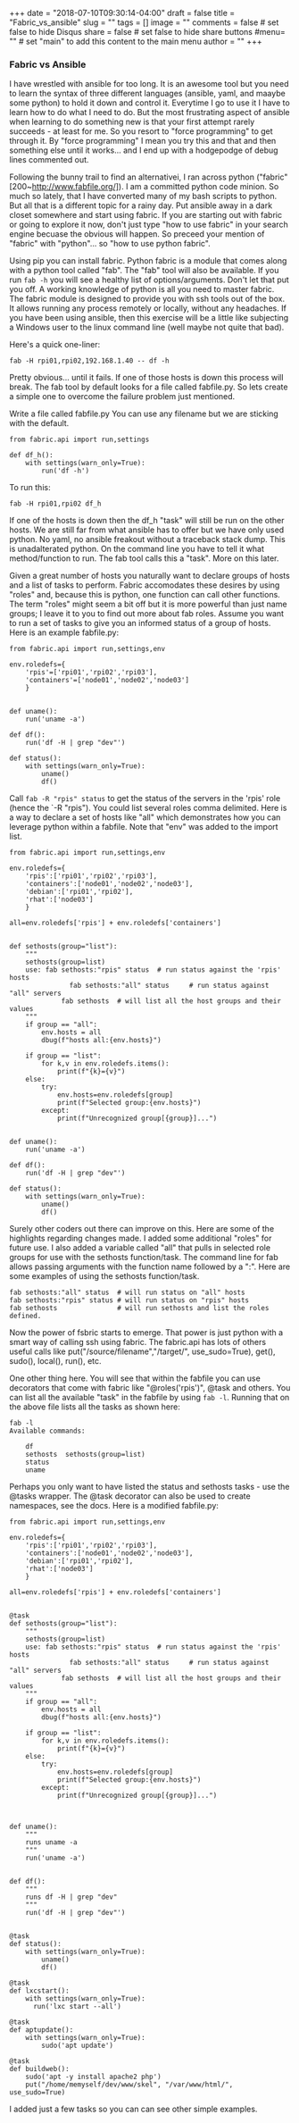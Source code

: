 +++
date = "2018-07-10T09:30:14-04:00"
draft = false
title = "Fabric_vs_ansible"
slug = ""
tags = []
image = ""
comments = false	# set false to hide Disqus
share = false	# set false to hide share buttons
#menu= ""		# set "main" to add this content to the main menu
author = ""
+++

### Fabric vs Ansible

I have wrestled with ansible for too long. It is an awesome tool but you need to learn the syntax of three
different languages (ansible, yaml, and maaybe some python) to hold it down and control it. Everytime I go 
to use it I have to learn how to do what I need to do. But the most frustrating aspect of ansible when learning
to do something new is that your first attempt rarely succeeds - at least for me. So you resort to "force programming"
to get through it. By "force programming" I mean you try this and that and then something else until it works... and
I end up with a hodgepodge of debug lines commented out.


Following the bunny trail to find an alternativei, I ran across python ("fabric"[200~http://www.fabfile.org/]). I am a committed python code minion.
So much so lately, that I have converted many of my bash scripts to python. But all that is a different topic for a rainy day.
Put ansible away in a dark closet somewhere and start using fabric. If you are starting out with fabric or going to
explore it now, don't just type "how to use fabric" in your search engine becuase the obvious will happen. So preceed your mention 
of "fabric" with "python"... so "how to use python fabric". 


Using pip you can install fabric. Python fabric is a module that comes along with a python tool called "fab".  The "fab" tool will
also be available. If you run `fab -h` you will see a healthy list of options/arguments. Don't let that put you off. A working
knowledge of python is all you need to master fabric. The fabric module is designed to provide you with ssh tools out of the box. It allows running
any process remotely or locally, without any headaches. If you have been using ansible, then this exercise will be a little like 
subjecting a Windows user to the linux command line (well maybe not quite that bad). 

Here's a quick one-liner:

~~~
fab -H rpi01,rpi02,192.168.1.40 -- df -h
~~~ 

Pretty obvious... until it fails. If one of those hosts is down this process will break.
The fab tool by default looks for a file called fabfile.py. So lets create a simple one to overcome the failure problem just mentioned.

Write a file called fabfile.py  You can use any filename but we are sticking with the default.

~~~
from fabric.api import run,settings

def df_h():
	with settings(warn_only=True):
		run('df -h')
~~~


To run this:
~~~
fab -H rpi01,rpi02 df_h
~~~

<!--more-->

If one of the hosts is down  then the df_h "task" will still be run on the other hosts. We are still far from what ansible has to offer but we
have only used python. No yaml, no ansible freakout without a traceback stack dump. This is unadalterated python.
On the command line you have to tell it what method/function to run. The fab tool calls this a "task". More on this later. 

Given a great number of hosts you naturally want to declare groups of hosts and a list of tasks to perform. Fabric accomodates these desires
by using "roles" and, because this is python, one function can call other functions. The term "roles" might seem a bit off but it is more powerful than
just name groups; I leave it to you to find out more about fab roles. Assume you want to run a set of tasks to give you an informed status
of a group of hosts. Here is an example fabfile.py:

~~~
from fabric.api import run,settings,env

env.roledefs={
	'rpis'=['rpi01','rpi02','rpi03'],
	'containers'=['node01','node02','node03']
	}


def uname():
	run('uname -a')

def df():
	run('df -H | grep "dev"')

def status():
	with settings(warn_only=True):
		uname()
		df()
~~~

Call `fab -R "rpis" status` to get the status of the servers in the 'rpis' role (hence the `-R "rpis"). You could list several roles comma delimited.
Here is a way to declare a set of hosts like "all" which demonstrates how you can leverage python within a fabfile. Note that "env" was added to the import list.

~~~
from fabric.api import run,settings,env

env.roledefs={
	'rpis':['rpi01','rpi02','rpi03'],
	'containers':['node01','node02','node03'],
	'debian':['rpi01','rpi02'],
	'rhat':['node03']
	}

all=env.roledefs['rpis'] + env.roledefs['containers']


def sethosts(group="list"):
    """
    sethosts(group=list) 
    use: fab sethosts:"rpis" status  # run status against the 'rpis' hosts
			   fab sethosts:"all" status     # run status against "all" servers
		     fab sethosts  # will list all the host groups and their values
    """
    if group == "all":
        env.hosts = all
        dbug(f"hosts all:{env.hosts}")
        
    if group == "list":
        for k,v in env.roledefs.items():
            print(f"{k}={v}")
    else:
        try:
            env.hosts=env.roledefs[group]
            print(f"Selected group:{env.hosts}")
        except:
            print(f"Unrecognized group[{group}]...")


def uname():
	run('uname -a')

def df():
	run('df -H | grep "dev"')

def status():
	with settings(warn_only=True):
		uname()
		df()
~~~


Surely other coders out there can improve on this. Here are some of the highlights regarding changes made. I added some additional "roles" for future use. I also
added a variable called "all" that pulls in selected role groups for use with the sethosts function/task. The command line for fab allows passing arguments with
the function name followed by a ":". Here are some examples of using the sethosts function/task.

~~~
fab sethosts:"all" status  # will run status on "all" hosts
fab sethosts:"rpis" status # will run status on "rpis" hosts
fab sethosts               # will run sethosts and list the roles defined.
~~~

Now the power of fsbric starts to emerge. That power is just python with a smart way of calling ssh using fabric. The fabric.api has lots of others useful calls
like put("/source/filename","/target/", use_sudo=True), get(), sudo(), local(), run(), etc. 

One other thing here. You will see that within the fabfile you can use decorators that come with fabric like "@roles('rpis')", @task and others. You can list all
the available "task" in the fabfile by using `fab -l`. Running that on the above file lists all the tasks as shown here:

~~~
fab -l
Available commands:

    df
    sethosts  sethosts(group=list)
    status
    uname
~~~

Perhaps you only want to have listed the status and sethosts tasks - use the @tasks wrapper. The @task decorator can also be used to create namespaces, see the docs.
Here is a modified fabfile.py:

~~~
from fabric.api import run,settings,env

env.roledefs={
	'rpis':['rpi01','rpi02','rpi03'],
	'containers':['node01','node02','node03'],
	'debian':['rpi01','rpi02'],
	'rhat':['node03']
	}

all=env.roledefs['rpis'] + env.roledefs['containers']


@task
def sethosts(group="list"):
    """
    sethosts(group=list) 
    use: fab sethosts:"rpis" status  # run status against the 'rpis' hosts
			   fab sethosts:"all" status     # run status against "all" servers
		     fab sethosts  # will list all the host groups and their values
    """
    if group == "all":
        env.hosts = all
        dbug(f"hosts all:{env.hosts}")
        
    if group == "list":
        for k,v in env.roledefs.items():
            print(f"{k}={v}")
    else:
        try:
            env.hosts=env.roledefs[group]
            print(f"Selected group:{env.hosts}")
        except:
            print(f"Unrecognized group[{group}]...")



def uname():
	"""
	runs uname -a 
	"""
	run('uname -a')


def df():
	"""
	runs df -H | grep "dev"
	"""
	run('df -H | grep "dev"')


@task
def status():
	with settings(warn_only=True):
		uname()
		df()

@task
def lxcstart():
	with settings(warn_only=True):
	  run('lxc start --all')

@task
def aptupdate():
	with settings(warn_only=True):
		sudo('apt update')

@task
def buildweb():
	sudo('apt -y install apache2 php')
	put("/home/memyself/dev/www/skel", "/var/www/html/", use_sudo=True)
~~~

I added just a few tasks so you can can see other simple examples.
